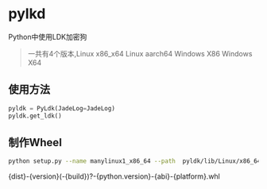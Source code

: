 # pylkd
Python中使用LDK加密狗

> 一共有4个版本,Linux x86_x64 Linux aarch64 Windows X86 Windows X64
## 使用方法
```python
pyldk = PyLdk(JadeLog=JadeLog)
pyldk.get_ldk()
```
## 制作Wheel
```bash
python setup.py --name manylinux1_x86_64 --path  pyldk/lib/Linux/x86_64 sdist bdist_wheel 

```

{dist}-{version}(-{build})?-{python.version}-{abi}-{platform}.whl